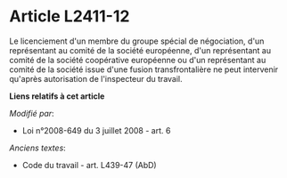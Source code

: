 # Article L2411-12

Le licenciement d'un membre du groupe spécial de négociation, d'un représentant au comité de la société européenne, d'un
représentant au comité de la société coopérative européenne ou d'un représentant au comité de la société issue d'une fusion
transfrontalière ne peut intervenir qu'après autorisation de l'inspecteur du travail.

**Liens relatifs à cet article**

_Modifié par_:

  - Loi n°2008-649 du 3 juillet 2008 - art. 6

_Anciens textes_:

  - Code du travail - art. L439-47 (AbD)
